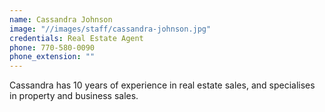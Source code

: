 ```yaml
---
name: Cassandra Johnson
image: "//images/staff/cassandra-johnson.jpg"
credentials: Real Estate Agent
phone: 770-580-0090
phone_extension: ""
---
```


Cassandra has 10 years of experience in real estate sales, and specialises in property and business sales.
